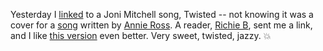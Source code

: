 Yesterday I <a href="http://scripting.com/2020/06/21.html#a161133">linked</a> to a Joni Mitchell song, Twisted -- not knowing it was a cover for a <a href="https://www.youtube.com/watch?v=l6OYSDYuvoA">song</a> written by <a href="https://en.wikipedia.org/wiki/Annie_Ross">Annie Ross</a>. A reader, <a href="https://twitter.com/pirx2691">Richie B</a>, sent me a link, and I like <a href="https://www.youtube.com/watch?v=l6OYSDYuvoA">this version</a> even better. Very sweet, twisted, jazzy. :boom:
